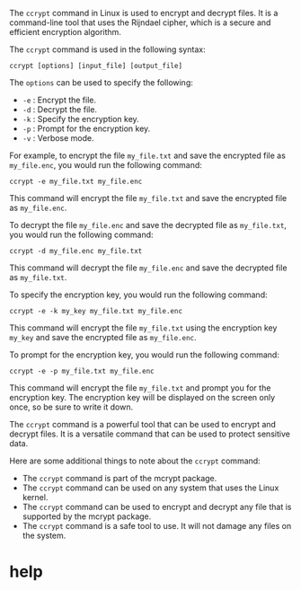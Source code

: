 The `ccrypt` command in Linux is used to encrypt and decrypt files. It is a command-line tool that uses the Rijndael cipher, which is a secure and efficient encryption algorithm.

The `ccrypt` command is used in the following syntax:

```
ccrypt [options] [input_file] [output_file]
```

The `options` can be used to specify the following:

* `-e` : Encrypt the file.
* `-d` : Decrypt the file.
* `-k` : Specify the encryption key.
* `-p` : Prompt for the encryption key.
* `-v` : Verbose mode.

For example, to encrypt the file `my_file.txt` and save the encrypted file as `my_file.enc`, you would run the following command:

```
ccrypt -e my_file.txt my_file.enc
```

This command will encrypt the file `my_file.txt` and save the encrypted file as `my_file.enc`.

To decrypt the file `my_file.enc` and save the decrypted file as `my_file.txt`, you would run the following command:

```
ccrypt -d my_file.enc my_file.txt
```

This command will decrypt the file `my_file.enc` and save the decrypted file as `my_file.txt`.

To specify the encryption key, you would run the following command:

```
ccrypt -e -k my_key my_file.txt my_file.enc
```

This command will encrypt the file `my_file.txt` using the encryption key `my_key` and save the encrypted file as `my_file.enc`.

To prompt for the encryption key, you would run the following command:

```
ccrypt -e -p my_file.txt my_file.enc
```

This command will encrypt the file `my_file.txt` and prompt you for the encryption key. The encryption key will be displayed on the screen only once, so be sure to write it down.

The `ccrypt` command is a powerful tool that can be used to encrypt and decrypt files. It is a versatile command that can be used to protect sensitive data.

Here are some additional things to note about the `ccrypt` command:

* The `ccrypt` command is part of the mcrypt package.
* The `ccrypt` command can be used on any system that uses the Linux kernel.
* The `ccrypt` command can be used to encrypt and decrypt any file that is supported by the mcrypt package.
* The `ccrypt` command is a safe tool to use. It will not damage any files on the system.




# help 

```

```
